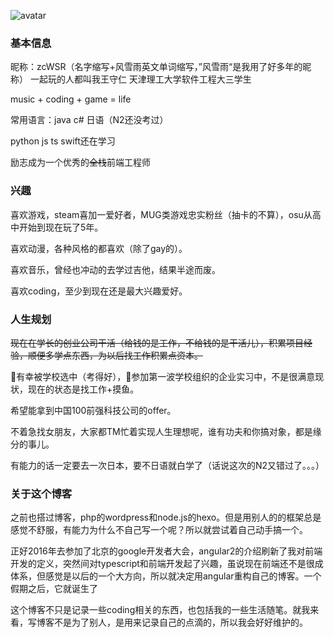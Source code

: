 ![avatar](http://ww2.sinaimg.cn/large/006w13srjw1f5x8jpdaq1j303k03k3yh.jpg)

### 基本信息

昵称：zcWSR（名字缩写+风雪雨英文单词缩写，”风雪雨“是我用了好多年的昵称）
一起玩的人都叫我王守仁
天津理工大学软件工程大三学生

music + coding + game = life

常用语言：java c# 日语（N2还没考过）

python js ts swift还在学习

励志成为一个优秀的~~全栈~~前端工程师

### 兴趣

喜欢游戏，steam喜加一爱好者，MUG类游戏忠实粉丝（抽卡的不算），osu从高中开始到现在玩了5年。

喜欢动漫，各种风格的都喜欢（除了gay的）。

喜欢音乐，曾经也冲动的去学过吉他，结果半途而废。

喜欢coding，至少到现在还是最大兴趣爱好。

### 人生规划

~~现在在学长的创业公司干活（给钱的是工作，不给钱的是干活儿），积累项目经验，顺便多学点东西，为以后找工作积累点资本。~~

有幸被学校选中（考得好），参加第一波学校组织的企业实习中，不是很满意现状，现在的状态是找工作+摸鱼。

希望能拿到中国100前强科技公司的offer。

不着急找女朋友，大家都TM忙着实现人生理想呢，谁有功夫和你搞对象，都是缘分的事儿。

有能力的话一定要去一次日本，要不日语就白学了（话说这次的N2又错过了。。。）

### 关于这个博客

之前也搭过博客，php的wordpress和node.js的hexo。但是用别人的的框架总是感觉不舒服，有能力为什么不自己写一个呢？所以就尝试着自己动手搞一个。

正好2016年去参加了北京的google开发者大会，angular2的介绍刷新了我对前端开发的定义，突然间对typescript和前端开发起了兴趣，虽说现在前端还不是很成体系，但感觉是以后的一个大方向，所以就决定用angular重构自己的博客。一个假期之后，它就诞生了

这个博客不只是记录一些coding相关的东西，也包括我的一些生活随笔。就我来看，写博客不是为了别人，是用来记录自己的点滴的，所以我会好好维护的。
